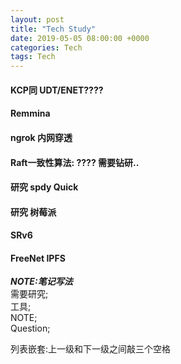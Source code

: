 ```yaml
---
layout: post
title: "Tech Study"
date: 2019-05-05 08:00:00 +0000
categories: Tech
tags: Tech
--- 
```


#### KCP同 UDT/ENET????  

#### Remmina

#### ngrok  内网穿透  

#### Raft一致性算法: ???? 需要钻研..

#### 研究  spdy  Quick  

#### 研究 树莓派  

#### SRv6   

#### FreeNet  IPFS  

***NOTE:笔记写法***  
需要研究;  
工具;  
NOTE;  
Question;  

列表嵌套:上一级和下一级之间敲三个空格
